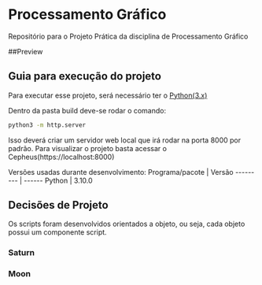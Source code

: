 # Processamento Gráfico

Repositório para o Projeto Prática da disciplina de Processamento Gráfico

##Preview

## Guia para execução do projeto

Para executar esse projeto, será necessário ter o [Python(3.x)](https://www.python.org/downloads/)

Dentro da pasta build deve-se rodar o comando:
```bash
python3 -m http.server
```
Isso deverá criar um servidor web local que irá rodar na porta 8000 por padrão. 
Para visualizar o projeto basta acessar o Cepheus(https://localhost:8000)


Versões usadas durante desenvolvimento:
Programa/pacote | Versão
--------- | ------
Python | 3.10.0

## Decisões de Projeto

Os scripts foram desenvolvidos orientados a objeto, ou seja, cada objeto possui um componente script.

### Saturn



### Moon
